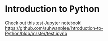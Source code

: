 # Introduction to Python

Check out this test Jupyter notebook!
https://github.com/suhwanplee/Introduction-to-Python/blob/master/test.ipynb

